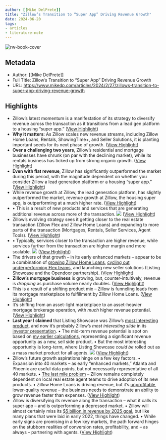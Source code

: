 ```yaml
---
author: [[Mike DelPrete]]
title: "Zillow’s Transition to “Super App” Driving Revenue Growth"
date: 2024-06-20
tags: 
- articles
- literature-note
---
```

![rw-book-cover](http://static1.squarespace.com/static/57b1c75aebbd1abcdecf8171/57b1c7c3414fb58fb6cbb91c/65ddf71686e5a10a874cd7f9/1709045869803/Screenshot+2024-02-27+at+7.57.25%E2%80%AFAM.png?format=1500w)

## Metadata
- Author: [[Mike DelPrete]]
- Full Title: Zillow’s Transition to “Super App” Driving Revenue Growth
- URL: https://www.mikedp.com/articles/2024/2/27/zillows-transition-to-super-app-driving-revenue-growth

## Highlights
- Zillow’s latest momentum is a manifestation of its strategy to diversify revenue across the transaction as it transitions from a lead gen platform to a housing “super app.” ([View Highlight](https://read.readwise.io/read/01j0s39es8ncxr1d00ajd9ehzf))
- **Why it matters**: As Zillow scales new revenue streams, including Zillow Home Loans, Rentals, ShowingTime+, and Seller Solutions, it is planting important seeds for its next phase of growth. ([View Highlight](https://read.readwise.io/read/01j0s39khmy1y4ax226jv6qa0y))
- **Over a challenging two years**, Zillow’s residential and mortgage businesses have shrunk (on par with the declining market), while its rentals business has ticked up from strong organic growth. ([View Highlight](https://read.readwise.io/read/01j0s3a0wqqsfn00h1wz2nfaxh))
- **Even with flat revenue**, Zillow has significantly outperformed the market during this period, with the magnitude dependent on whether you consider Zillow a lead generation platform or a housing “super app.” ([View Highlight](https://read.readwise.io/read/01j0s3a9b6e2vmaqw1jknj85w4))
- While revenue growth at Zillow, the lead generation platform, has slightly outperformed the market, revenue growth at Zillow, the housing super app, is outperforming at a much higher rate. ([View Highlight](https://read.readwise.io/read/01j0s3ag4fn8caq87yyy19rxrc))
- • This is a result of new products and services that are generating additional revenue across more of the transaction.
  ![](https://images.squarespace-cdn.com/content/v1/57b1c75aebbd1abcdecf8171/460f0590-cb08-4cd0-9180-b2130ccfd229/ce783a7b-9363-985b-6da7-0d69d3b63976.png?format=2500w) ([View Highlight](https://read.readwise.io/read/01j0s3b05dgnf1pj9rd27de4fy))
- Zillow’s evolving strategy sees it getting closer to the real estate transaction (Zillow Flex and Zillow Home Loans) and expanding to more parts of the transaction (Mortgages, Rentals, Seller Services, Agent Tools). ([View Highlight](https://read.readwise.io/read/01j0s3bdbrkaq4n0w6mm2zhrpz))
- • Typically, services closer to the transaction are higher revenue, while services further from the transaction are higher margin and more scalable.
  ![](https://images.squarespace-cdn.com/content/v1/57b1c75aebbd1abcdecf8171/beff80d5-c72b-4b1f-8665-c91bbce8d467/e5b248c2-2865-22e4-3e83-68fafa4850a9.png?format=2500w) ([View Highlight](https://read.readwise.io/read/01j0s3bkwy547gx7gey5rh26yk))
- The drivers of that growth – in its early enhanced markets – appear to be a combination of [growing Zillow Home Loans](https://www.mikedp.com/articles/2023/9/7/zillow-still-crazy-about-mortgages), [cycling out underperforming Flex teams](https://www.mikedp.com/articles/2023/10/25/use-zillow-home-loansor-else), and launching new seller solutions (Listing Showcase and the Opendoor partnership). ([View Highlight](https://read.readwise.io/read/01j0s3dd53mygdy00137njhv72))
- **Zillow’s mortgage business** is growing, but, counter-intuitively, revenue is *dropping* as purchase volume nearly doubles. ([View Highlight](https://read.readwise.io/read/01j0s3dqgqfjmnstp4xkq094q5))
- This is a result of a shifting product mix – Zillow is funneling leads from its mortgage marketplace to fulfillment by Zillow Home Loans. ([View Highlight](https://read.readwise.io/read/01j0s3egm6ne8q80t6qt2mf1zy))
- It’s shifting from an asset-light marketplace to an asset-heavier mortgage brokerage operation, with *much* higher revenue potential. ([View Highlight](https://read.readwise.io/read/01j0s3epen6jdbyv266vfc2ent))
- **Last year I claimed** that Listing Showcase was Zillow’s [most interesting product](https://www.mikedp.com/articles/2023/8/3/zillows-most-interesting-product), and now it’s probably Zillow’s *most interesting slide* in its [investor presentation](https://s24.q4cdn.com/723050407/files/doc_earnings/2023/q4/presentation/Zillow-4Q23-Investor-Presentation.pdf).
  • The mid-term revenue potential is spot on based on [my earlier calculations](https://www.mikedp.com/articles/2023/8/17/zillows-listing-showcase-opportunity), representing a significant revenue opportunity as a new, sell side product. 
  • But the most interesting opportunity is long-term, where Listing Showcase *could be* rolled out as a mass market product for all agents.
  ![](https://images.squarespace-cdn.com/content/v1/57b1c75aebbd1abcdecf8171/21ebee09-5296-4bfa-84b0-1138421537d4/2aa7540a-6c64-c7e8-314f-8a738c03f120.png?format=2500w) ([View Highlight](https://read.readwise.io/read/01j0s3fzyfn691g3xhm5h6kjke))
- Zillow’s future growth aspirations hinge on a few key factors.
  • Expansion into 40 markets – as early “enhanced markets,” Atlanta and Phoenix are useful data points, but not necessarily representative of all 40 markets. 
  • [The last mile problem](https://www.youtube.com/watch?v=S3y1Lv172mU) – Zillow remains completely dependent on local real estate agent teams to drive adoption of its new products. 
  • Zillow Home Loans is driving revenue, but it’s [unprofitable](https://www.mikedp.com/articles/2023/2/28/the-path-forward-for-zillow-home-loans), lower-quality revenue – the business needs to demonstrate an ability to grow revenue faster than expenses. ([View Highlight](https://read.readwise.io/read/01j0s3ha79n79g7z4q0dyjv3xk))
- Zillow is diversifying its revenue along the transaction – what it calls its super app – and is outperforming a depressed market.
  • Zillow will almost certainly miss its [$5 billion in revenue by 2025 goal](https://www.mikedp.com/articles/2022/2/14/zillow-30-back-to-basics), but like many plans that were laid in early 2022, things have changed. 
  • While early signs are promising in a few key markets, the path forward hinges on the stubborn realities of conversion rates, profitability, and – as always – partnering with agents. ([View Highlight](https://read.readwise.io/read/01j0s3hwv1wbpm5a1ndz3t3j57))
